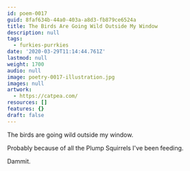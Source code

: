```yaml
---
id: poem-0017
guid: 8faf634b-44a0-403a-a8d3-fb879ce6524a
title: The Birds Are Going Wild Outside My Window
description: null
tags:
  - furkies-purrkies
date: '2020-03-29T11:14:44.761Z'
lastmod: null
weight: 1700
audio: null
image: poetry-0017-illustration.jpg
images: null
artwork:
  - https://catpea.com/
resources: []
features: {}
draft: false
---
```


The birds are going wild outside my window.

Probably because of all the Plump Squirrels I've been feeding.

Dammit.
